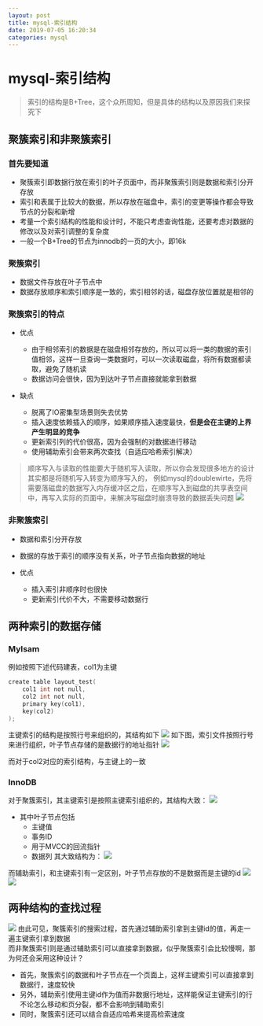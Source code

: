 ```yaml
--- 
layout: post 
title: mysql-索引结构 
date: 2019-07-05 16:20:34 
categories: mysql 
---
```

# mysql-索引结构
> 索引的结构是B+Tree，这个众所周知，但是具体的结构以及原因我们来探究下

## 聚簇索引和非聚簇索引

### 首先要知道
* 聚簇索引即数据行放在索引的叶子页面中，而非聚簇索引则是数据和索引分开存放
* 索引和表属于比较大的数据，所以存放在磁盘中，索引的变更等操作都会导致节点的分裂和新增
* 考量一个索引结构的性能和设计时，不能只考虑查询性能，还要考虑对数据的修改以及对索引调整的复杂度
* 一般一个B+Tree的节点为innodb的一页的大小，即16k

### 聚簇索引
* 数据文件存放在叶子节点中
* 数据存放顺序和索引顺序是一致的，索引相邻的话，磁盘存放位置就是相邻的

### 聚簇索引的特点
* 优点
    * 由于相邻索引的数据是在磁盘相邻存放的，所以可以将一类的数据的索引值相邻，这样一旦查询一类数据时，可以一次读取磁盘，将所有数据都读取，避免了随机读
    * 数据访问会很快，因为到达叶子节点直接就能拿到数据

* 缺点
    * 脱离了IO密集型场景则失去优势
    * 插入速度依赖插入的顺序，如果顺序插入速度最快，**但是会在主键的上界产生明显的竞争**
    * 更新索引列的代价很高，因为会强制的对数据进行移动
    * 使用辅助索引会带来两次查找（自适应哈希索引解决）

> 顺序写入与读取的性能要大于随机写入读取，所以你会发现很多地方的设计其实都是将随机写入转变为顺序写入的，
> 例如mysql的doublewirte，先将需要落磁盘的数据写入内存缓冲区之后，在顺序写入到磁盘的共享表空间中，再写入实际的页面中，来解决写磁盘时崩溃导致的数据丢失问题
> ![](https://cdn.jsdelivr.net/gh/nber1994/fu0k@master/uPic/20190705162621367_360839888.png)


### 非聚簇索引
* 数据和索引分开存放
* 数据的存放于索引的顺序没有关系，叶子节点指向数据的地址

* 优点
    * 插入索引非顺序时也很快
    * 更新索引代价不大，不需要移动数据行

## 两种索引的数据存储
### MyIsam
例如按照下述代码建表，col1为主键
```c
create table layout_test(
    col1 int not null,
    col2 int not null,
    primary key(col1),
    key(col2)
);
```
主键索引的结构是按照行号来组织的，其结构如下
![](https://cdn.jsdelivr.net/gh/nber1994/fu0k@master/uPic/20190704165848911_1484289541.png)
如下图，索引文件按照行号来进行组织，叶子节点存储的是数据行的地址指针
![](https://cdn.jsdelivr.net/gh/nber1994/fu0k@master/uPic/20190704165905564_1284272035.png)

而对于col2对应的索引结构，与主键上的一致

### InnoDB
对于聚簇索引，其主键索引是按照主键索引组织的，其结构大致：
![](https://cdn.jsdelivr.net/gh/nber1994/fu0k@master/uPic/20190704171001101_1842590321.png)

* 其中叶子节点包括
    * 主键值
    * 事务ID
    * 用于MVCC的回流指针
    * 数据列
其大致结构为：
![](https://cdn.jsdelivr.net/gh/nber1994/fu0k@master/uPic/20190704171247519_597744944.png)

而辅助索引，和主键索引有一定区别，叶子节点存放的不是数据而是主键的id
![](https://cdn.jsdelivr.net/gh/nber1994/fu0k@master/uPic/20190704171437857_1734137647.png)
![](https://cdn.jsdelivr.net/gh/nber1994/fu0k@master/uPic/20190704171428341_370773142.png)



## 两种结构的查找过程
![](https://cdn.jsdelivr.net/gh/nber1994/fu0k@master/uPic/20190704213206543_3376045.png)
由此可见，聚簇索引的搜索过程，首先通过辅助索引拿到主键id的值，再走一遍主键索引拿到数据    
而非聚簇索引则是通过辅助索引可以直接拿到数据，似乎聚簇索引会比较慢啊，那为何还会采用这种设计？    
* 首先，聚簇索引的数据和叶子节点在一个页面上，这样主键索引可以直接拿到数据行，速度较快
* 另外，辅助索引使用主键id作为值而非数据行地址，这样能保证主键索引的行不论怎么移动和页分裂，都不会影响到辅助索引
* 同时，聚簇索引还可以结合自适应哈希来提高检索速度


